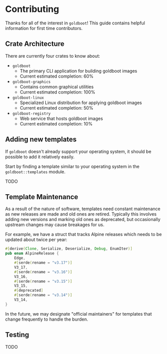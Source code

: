 # Contributing

Thanks for all of the interest in `goldboot`! This guide contains helpful information
for first time contributors.

## Crate Architecture

There are currently four crates to know about:

- `goldboot`
  - The primary CLI application for building goldboot images
  - Current estimated completion: 60%
- `goldboot-graphics`
  - Contains common graphical utilities
  - Current estimated completion: 100%
- `goldboot-linux`
  - Specialized Linux distribution for applying goldboot images
  - Current estimated completion: 50%
- `goldboot-registry`
  - Web service that hosts goldboot images
  - Current estimated completion: 10%

## Adding new templates

If `goldboot` doesn't already support your operating system, it should be possible
to add it relatively easily.

Start by finding a template similar to your operating system in the `goldboot::templates`
module.

TODO

## Template Maintenance

As a result of the nature of software, templates need constant maintenance as
new releases are made and old ones are retired. Typically this involves adding
new versions and marking old ones as deprecated, but occasionally upstream changes
may cause breakages for us.

For example, we have a struct that tracks Alpine releases which needs to be
updated about twice per year:

```rust
#[derive(Clone, Serialize, Deserialize, Debug, EnumIter)]
pub enum AlpineRelease {
    Edge,
    #[serde(rename = "v3.17")]
    V3_17,
    #[serde(rename = "v3.16")]
    V3_16,
    #[serde(rename = "v3.15")]
    V3_15,
	#[deprecated]
    #[serde(rename = "v3.14")]
    V3_14,
}
```

In the future, we may designate "official maintainers" for templates that change
frequently to handle the burden.

## Testing
TODO
